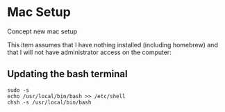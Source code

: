 # Mac Setup

Concept new mac setup

This item assumes that I have nothing installed (including homebrew) and that I will not have administrator access on the computer:


## Updating the bash terminal
```
sudo -s
echo /usr/local/bin/bash >> /etc/shell
chsh -s /usr/local/bin/bash
```